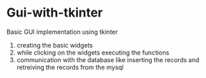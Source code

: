 # Gui-with-tkinter
Basic GUI implementation using tkinter  
1. creating the basic widgets
2. while clicking on the widgets executing the functions 
3. communication with the database like inserting the records and retreiving the records from the mysql

